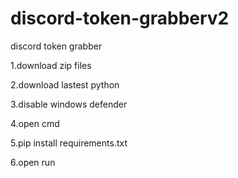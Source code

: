 # discord-token-grabberv2

discord token grabber 

1.download zip files

2.download lastest python

3.disable windows defender

4.open cmd

5.pip install requirements.txt

6.open run
